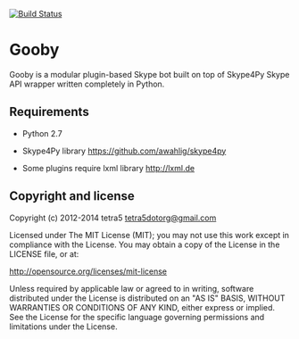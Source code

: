 [![Build Status](https://travis-ci.org/tetra5/gooby.png?branch=master)](https://travis-ci.org/tetra5/gooby)

Gooby
=====

Gooby is a modular plugin-based Skype bot built on top of Skype4Py Skype API
wrapper written completely in Python.

Requirements
------------

* Python 2.7

* Skype4Py library https://github.com/awahlig/skype4py

* Some plugins require lxml library http://lxml.de

Copyright and license
---------------------

Copyright (c) 2012-2014 tetra5 <tetra5dotorg@gmail.com>

Licensed under The MIT License (MIT); you may not use this work except in
compliance with the License. You may obtain a copy of the License in the
LICENSE file, or at:

http://opensource.org/licenses/mit-license

Unless required by applicable law or agreed to in writing, software distributed
under the License is distributed on an "AS IS" BASIS, WITHOUT WARRANTIES OR
CONDITIONS OF ANY KIND, either express or implied. See the License for the
specific language governing permissions and limitations under the License.
